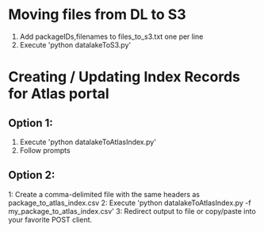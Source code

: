 # Moving files from DL to S3
1. Add packageIDs,filenames to files_to_s3.txt one per line
2. Execute 'python datalakeToS3.py'

# Creating / Updating Index Records for Atlas portal
## Option 1: 
1. Execute 'python datalakeToAtlasIndex.py'
2. Follow prompts

## Option 2:
1: Create a comma-delimited file with the same headers as package_to_atlas_index.csv
2: Execute 'python datalakeToAtlasIndex.py -f my_package_to_atlas_index.csv'
3: Redirect output to file or copy/paste into your favorite POST client. 
